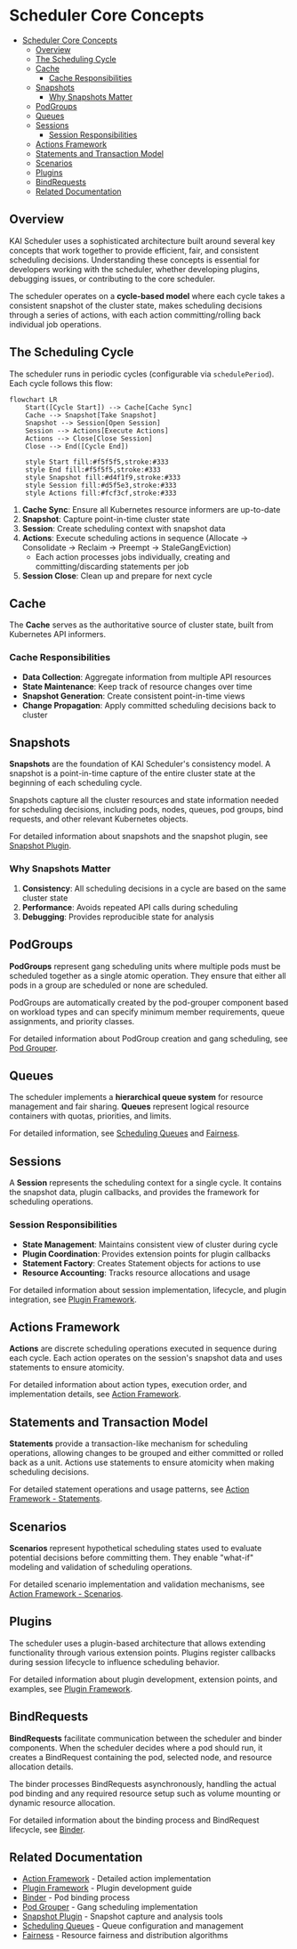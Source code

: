 # Scheduler Core Concepts

- [Scheduler Core Concepts](#scheduler-core-concepts)
  - [Overview](#overview)
  - [The Scheduling Cycle](#the-scheduling-cycle)
  - [Cache](#cache)
    - [Cache Responsibilities](#cache-responsibilities)
  - [Snapshots](#snapshots)
    - [Why Snapshots Matter](#why-snapshots-matter)
  - [PodGroups](#podgroups)
  - [Queues](#queues)
  - [Sessions](#sessions)
    - [Session Responsibilities](#session-responsibilities)
  - [Actions Framework](#actions-framework)
  - [Statements and Transaction Model](#statements-and-transaction-model)
  - [Scenarios](#scenarios)
  - [Plugins](#plugins)
  - [BindRequests](#bindrequests)
  - [Related Documentation](#related-documentation)

## Overview

KAI Scheduler uses a sophisticated architecture built around several key concepts that work together to provide efficient, fair, and consistent scheduling decisions. Understanding these concepts is essential for developers working with the scheduler, whether developing plugins, debugging issues, or contributing to the core scheduler.

The scheduler operates on a **cycle-based model** where each cycle takes a consistent snapshot of the cluster state, makes scheduling decisions through a series of actions, with each action committing/rolling back individual job operations.

## The Scheduling Cycle

The scheduler runs in periodic cycles (configurable via `schedulePeriod`). Each cycle follows this flow:

```mermaid
flowchart LR
    Start([Cycle Start]) --> Cache[Cache Sync]
    Cache --> Snapshot[Take Snapshot]
    Snapshot --> Session[Open Session]
    Session --> Actions[Execute Actions]
    Actions --> Close[Close Session]
    Close --> End([Cycle End])
    
    style Start fill:#f5f5f5,stroke:#333
    style End fill:#f5f5f5,stroke:#333
    style Snapshot fill:#d4f1f9,stroke:#333
    style Session fill:#d5f5e3,stroke:#333
    style Actions fill:#fcf3cf,stroke:#333
```

1. **Cache Sync**: Ensure all Kubernetes resource informers are up-to-date
2. **Snapshot**: Capture point-in-time cluster state
3. **Session**: Create scheduling context with snapshot data
4. **Actions**: Execute scheduling actions in sequence (Allocate → Consolidate → Reclaim → Preempt → StaleGangEviction)
   - Each action processes jobs individually, creating and committing/discarding statements per job
5. **Session Close**: Clean up and prepare for next cycle

## Cache

The **Cache** serves as the authoritative source of cluster state, built from Kubernetes API informers.

### Cache Responsibilities

- **Data Collection**: Aggregate information from multiple API resources
- **State Maintenance**: Keep track of resource changes over time
- **Snapshot Generation**: Create consistent point-in-time views
- **Change Propagation**: Apply committed scheduling decisions back to cluster

## Snapshots

**Snapshots** are the foundation of KAI Scheduler's consistency model. A snapshot is a point-in-time capture of the entire cluster state at the beginning of each scheduling cycle.

Snapshots capture all the cluster resources and state information needed for scheduling decisions, including pods, nodes, queues, pod groups, bind requests, and other relevant Kubernetes objects.

For detailed information about snapshots and the snapshot plugin, see [Snapshot Plugin](../plugins/snapshot.md).

### Why Snapshots Matter

1. **Consistency**: All scheduling decisions in a cycle are based on the same cluster state
2. **Performance**: Avoids repeated API calls during scheduling
3. **Debugging**: Provides reproducible state for analysis

## PodGroups

**PodGroups** represent gang scheduling units where multiple pods must be scheduled together as a single atomic operation. They ensure that either all pods in a group are scheduled or none are scheduled.

PodGroups are automatically created by the pod-grouper component based on workload types and can specify minimum member requirements, queue assignments, and priority classes.

For detailed information about PodGroup creation and gang scheduling, see [Pod Grouper](pod-grouper.md).

## Queues

The scheduler implements a **hierarchical queue system** for resource management and fair sharing. **Queues** represent logical resource containers with quotas, priorities, and limits.

For detailed information, see [Scheduling Queues](../queues/README.md) and [Fairness](../fairness/README.md).

## Sessions

A **Session** represents the scheduling context for a single cycle. It contains the snapshot data, plugin callbacks, and provides the framework for scheduling operations.

### Session Responsibilities

- **State Management**: Maintains consistent view of cluster during cycle
- **Plugin Coordination**: Provides extension points for plugin callbacks
- **Statement Factory**: Creates Statement objects for actions to use
- **Resource Accounting**: Tracks resource allocations and usage

For detailed information about session implementation, lifecycle, and plugin integration, see [Plugin Framework](plugin-framework.md).

## Actions Framework

**Actions** are discrete scheduling operations executed in sequence during each cycle. Each action operates on the session's snapshot data and uses statements to ensure atomicity.

For detailed information about action types, execution order, and implementation details, see [Action Framework](action-framework.md).

## Statements and Transaction Model

**Statements** provide a transaction-like mechanism for scheduling operations, allowing changes to be grouped and either committed or rolled back as a unit. Actions use statements to ensure atomicity when making scheduling decisions.

For detailed statement operations and usage patterns, see [Action Framework - Statements](action-framework.md#3-statement).

## Scenarios

**Scenarios** represent hypothetical scheduling states used to evaluate potential decisions before committing them. They enable "what-if" modeling and validation of scheduling operations.

For detailed scenario implementation and validation mechanisms, see [Action Framework - Scenarios](action-framework.md#1-scenarios).

## Plugins

The scheduler uses a plugin-based architecture that allows extending functionality through various extension points. Plugins register callbacks during session lifecycle to influence scheduling behavior.

For detailed information about plugin development, extension points, and examples, see [Plugin Framework](plugin-framework.md).

## BindRequests

**BindRequests** facilitate communication between the scheduler and binder components. When the scheduler decides where a pod should run, it creates a BindRequest containing the pod, selected node, and resource allocation details.

The binder processes BindRequests asynchronously, handling the actual pod binding and any required resource setup such as volume mounting or dynamic resource allocation.

For detailed information about the binding process and BindRequest lifecycle, see [Binder](binder.md).

## Related Documentation

- [Action Framework](action-framework.md) - Detailed action implementation
- [Plugin Framework](plugin-framework.md) - Plugin development guide
- [Binder](binder.md) - Pod binding process
- [Pod Grouper](pod-grouper.md) - Gang scheduling implementation
- [Snapshot Plugin](../plugins/snapshot.md) - Snapshot capture and analysis tools
- [Scheduling Queues](../queues/README.md) - Queue configuration and management
- [Fairness](../fairness/README.md) - Resource fairness and distribution algorithms
